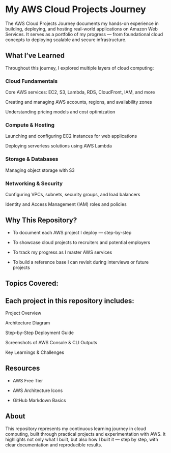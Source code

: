 # My AWS Cloud Projects Journey

The AWS Cloud Projects Journey documents my hands-on experience in building, deploying, and hosting real-world applications on Amazon Web Services.
It serves as a portfolio of my progress — from foundational cloud concepts to deploying scalable and secure infrastructure.

## What I’ve Learned

Throughout this journey, I explored multiple layers of cloud computing:

### Cloud Fundamentals

Core AWS services: EC2, S3, Lambda, RDS, CloudFront, IAM, and more

Creating and managing AWS accounts, regions, and availability zones

Understanding pricing models and cost optimization

### Compute & Hosting

Launching and configuring EC2 instances for web applications

Deploying serverless solutions using AWS Lambda


### Storage & Databases

Managing object storage with S3


### Networking & Security

Configuring VPCs, subnets, security groups, and load balancers

Identity and Access Management (IAM) roles and policies



## Why This Repository?

 - To document each AWS project I deploy — step-by-step

 - To showcase cloud projects to recruiters and potential employers

- To track my progress as I master AWS services

- To build a reference base I can revisit during interviews or future projects

## Topics Covered:



## Each project in this repository includes:

Project Overview

Architecture Diagram

Step-by-Step Deployment Guide

Screenshots of AWS Console & CLI Outputs

Key Learnings & Challenges



## Resources

 - AWS Free Tier

 - AWS Architecture Icons

 - GitHub Markdown Basics

## About

This repository represents my continuous learning journey in cloud computing, built through practical projects and experimentation with AWS.
It highlights not only what I built, but also how I built it — step by step, with clear documentation and reproducible results.
